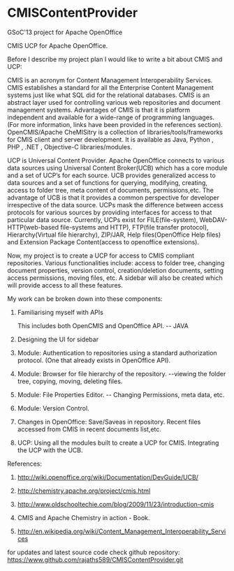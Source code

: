 CMISContentProvider
===================

GSoC'13 project for Apache OpenOffice

CMIS UCP for Apache OpenOffice.

 

Before I describe my project plan I would like to write a bit about CMIS and UCP:

CMIS is an acronym for Content Management Interoperability Services. CMIS establishes a standard for all the Enterprise Content Management systems just like what SQL did for the relational databases. CMIS is an abstract layer used for controlling various web repositories and document management systems. Advantages of CMIS is that it is platform independent and available for a wide-range of programming languages. (For more information, links have been provided in the references section).  OpenCMIS/Apache CheMISitry is a collection of libraries/tools/frameworks for CMIS client and server development. It is available as Java, Python , PHP , .NET , Objective-C libraries/modules.  

 

UCP is Universal Content Provider. Apache OpenOffice connects to various data sources using Universal Content Broker(UCB) which has a core module and a set of UCP’s for each source.  UCB provides generalized access to data sources  and a set of functions for querying, modifying, creating, access to folder tree, meta content of documents, permissions,etc. The advantage of UCB is that it provides a common perspective for developer irrespective of the data source. UCPs mask the difference between access protocols for various sources by providing interfaces for access to that particular data source. Currently, UCPs exist for FILE(file-system),  WebDAV-HTTP(web-based file-systems and HTTP), FTP(file transfer protocol), Hierarchy(Virtual file hierarchy), ZIP/JAR, Help files(OpenOffice Help files) and Extension Package Content(access to openoffice extensions).

 

Now, my project is to create a UCP for access to CMIS compliant repositories. Various functionalities include: access to folder tree, changing document properties, version control, creation/deletion documents, setting access permissions, moving files, etc. A sidebar will also be created which will provide access to all these features.

 

My work can be broken down into these components:

1. Familiarising myself with APIs

    This includes both OpenCMIS and OpenOffice API. -- JAVA

2. Designing the UI for sidebar

3. Module: Authentication to repositories using a standard authorization protocol. (One that already exists in OpenOffice API).

4. Module: Browser for file hierarchy of the repository. --viewing the folder tree, copying, moving, deleting files.

5. Module: File Properties Editor. -- Changing Permissions, meta data, etc.

6. Module: Version Control.

7. Changes in OpenOffice: Save/Saveas in repository. Recent files accessed from CMIS in recent documents list,etc.

8. UCP: Using all the modules built to create a UCP for CMIS. Integrating the UCP with the UCB.

 

References:

1. http://wiki.openoffice.org/wiki/Documentation/DevGuide/UCB/

2. http://chemistry.apache.org/project/cmis.html

3. http://www.oldschooltechie.com/blog/2009/11/23/introduction-cmis

4. CMIS and Apache Chemistry in action - Book.

5. http://en.wikipedia.org/wiki/Content_Management_Interoperability_Services

for updates and latest source code check github repository:
https://www.github.com/rajaths589/CMISContentProvider.git
